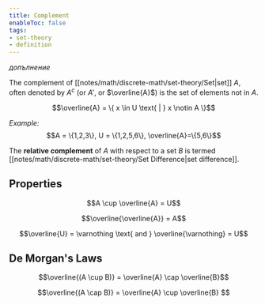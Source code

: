 ```yaml
---
title: Complement
enableToc: false
tags: 
- set-theory
- definition
---
```

*допълнение*

The complement of [[notes/math/discrete-math/set-theory/Set|set]] $A$, often denoted by $A^c$ (or $A'$, or $\overline{A}$) is the set of elements not in $A$.

$$\overline{A} = \{ x \in U \text{ | } x \notin A \}$$

*Example:*
$$A = \{1,2,3\}, U = \{1,2,5,6\}, \overline{A}=\{5,6\}$$

The **relative complement** of $A$ with respect to a set $B$ is termed [[notes/math/discrete-math/set-theory/Set Difference|set difference]].

## Properties

$$A \cup \overline{A} = U$$

$$\overline{\overline{A}} = A$$

$$\overline{U} = \varnothing \text{ and } \overline{\varnothing} = U$$

## De Morgan's Laws

$$\overline{(A \cup B)} = \overline{A} \cap \overline{B}$$

$$\overline{(A \cap B)} = \overline{A} \cup \overline{B} $$

